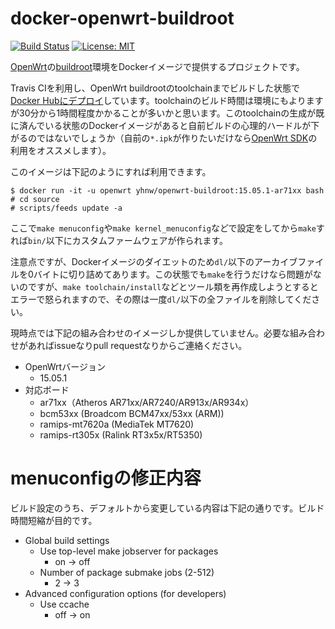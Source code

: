 docker-openwrt-buildroot
========================

[![Build Status](https://travis-ci.org/hnw/docker-openwrt-buildroot.svg?branch=master)](https://travis-ci.org/hnw/docker-openwrt-buildroot) [![License: MIT](http://img.shields.io/badge/license-MIT-blue.svg?style=flat-square)](https://github.com/hnw/docker-openwrt-buildroot/blob/master/LICENSE)

[OpenWrt](https://openwrt.org/)の[buildroot](http://wiki.openwrt.org/doc/howto/buildroot.exigence)環境をDockerイメージで提供するプロジェクトです。

Travis CIを利用し、OpenWrt buildrootのtoolchainまでビルドした状態で[Docker Hubにデプロイ](https://hub.docker.com/r/yhnw/openwrt-buildroot/tags/)しています。toolchainのビルド時間は環境にもよりますが30分から1時間程度かかることが多いかと思います。このtoolchainの生成が既に済んでいる状態のDockerイメージがあると自前ビルドの心理的ハードルが下がるのではないでしょうか（自前の`*.ipk`が作りたいだけなら[OpenWrt SDK](https://wiki.openwrt.org/doc/howto/obtain.firmware.sdk)の利用をオススメします）。

このイメージは下記のようにすれば利用できます。

```
$ docker run -it -u openwrt yhnw/openwrt-buildroot:15.05.1-ar71xx bash
# cd source
# scripts/feeds update -a
```

ここで`make menuconfig`や`make kernel_menuconfig`などで設定をしてから`make`すれば`bin/`以下にカスタムファームウェアが作られます。

注意点ですが、Dockerイメージのダイエットのため`dl/`以下のアーカイブファイルを0バイトに切り詰めてあります。この状態でも`make`を行うだけなら問題がないのですが、`make toolchain/install`などとツール類を再作成しようとするとエラーで怒られますので、その際は一度`dl/`以下の全ファイルを削除してください。

現時点では下記の組み合わせのイメージしか提供していません。必要な組み合わせがあればissueなりpull requestなりからご連絡ください。


* OpenWrtバージョン
  - 15.05.1
* 対応ボード
  - ar71xx（Atheros AR71xx/AR7240/AR913x/AR934x）
  - bcm53xx (Broadcom BCM47xx/53xx (ARM))
  - ramips-mt7620a (MediaTek MT7620)
  - ramips-rt305x (Ralink RT3x5x/RT5350)

# menuconfigの修正内容

ビルド設定のうち、デフォルトから変更している内容は下記の通りです。ビルド時間短縮が目的です。

* Global build settings
  - Use top-level make jobserver for packages
	- on → off
  - Number of package submake jobs (2-512)
	- 2 → 3
* Advanced configuration options (for developers)
  - Use ccache
	- off → on
